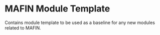 # MAFIN Module Template

Contains module template to be used as a baseline for any new modules related to MAFIN.
